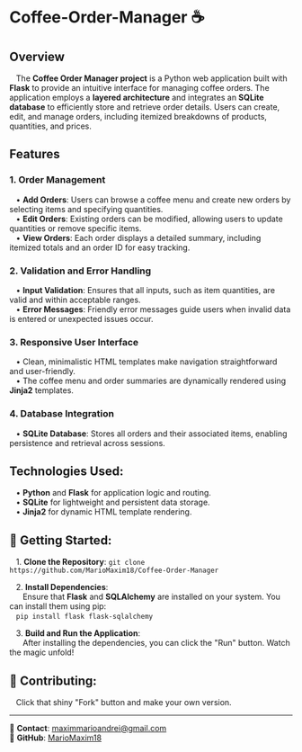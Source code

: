 # Coffee-Order-Manager ☕

## Overview
&nbsp;&nbsp;&nbsp;The **Coffee Order Manager project** is a Python web application built with **Flask** to provide an intuitive interface for managing coffee orders. The application employs a **layered architecture** and integrates an **SQLite database** to efficiently store and retrieve order details. Users can create, edit, and manage orders, including itemized breakdowns of products, quantities, and prices.

## Features

### 1. **Order Management**
   &nbsp;&nbsp;&nbsp;• **Add Orders**: Users can browse a coffee menu and create new orders by selecting items and specifying quantities.  
   &nbsp;&nbsp;&nbsp;• **Edit Orders**: Existing orders can be modified, allowing users to update quantities or remove specific items.  
   &nbsp;&nbsp;&nbsp;• **View Orders**: Each order displays a detailed summary, including itemized totals and an order ID for easy tracking.

### 2. **Validation and Error Handling**
   &nbsp;&nbsp;&nbsp;• **Input Validation**: Ensures that all inputs, such as item quantities, are valid and within acceptable ranges.  
   &nbsp;&nbsp;&nbsp;• **Error Messages**: Friendly error messages guide users when invalid data is entered or unexpected issues occur.

### 3. **Responsive User Interface**
   &nbsp;&nbsp;&nbsp;• Clean, minimalistic HTML templates make navigation straightforward and user-friendly.  
   &nbsp;&nbsp;&nbsp;• The coffee menu and order summaries are dynamically rendered using **Jinja2** templates.

### 4. **Database Integration**
   &nbsp;&nbsp;&nbsp;• **SQLite Database**: Stores all orders and their associated items, enabling persistence and retrieval across sessions.

## Technologies Used:
   &nbsp;&nbsp;&nbsp;• **Python** and **Flask** for application logic and routing.  
   &nbsp;&nbsp;&nbsp;• **SQLite** for lightweight and persistent data storage.  
   &nbsp;&nbsp;&nbsp;• **Jinja2** for dynamic HTML template rendering.

## 🚀 Getting Started:

&nbsp;&nbsp;&nbsp;1. **Clone the Repository**: `git clone https://github.com/MarioMaxim18/Coffee-Order-Manager`

&nbsp;&nbsp;&nbsp;2. **Install Dependencies**:  
&nbsp;&nbsp;&nbsp;&nbsp;&nbsp;&nbsp;Ensure that **Flask** and **SQLAlchemy** are installed on your system. You can install them using pip:<br>
&nbsp;&nbsp;&nbsp;`pip install flask flask-sqlalchemy`

&nbsp;&nbsp;&nbsp;3. **Build and Run the Application**:  
&nbsp;&nbsp;&nbsp;&nbsp;&nbsp;&nbsp;After installing the dependencies, you can click the "Run" button. Watch the magic unfold!

## 🤝 Contributing:  
&nbsp;&nbsp;&nbsp;Click that shiny "Fork" button and make your own version.

---

📧 **Contact**: maximmarioandrei@gmail.com  
🔗 **GitHub**: [MarioMaxim18](https://github.com/MarioMaxim18)
